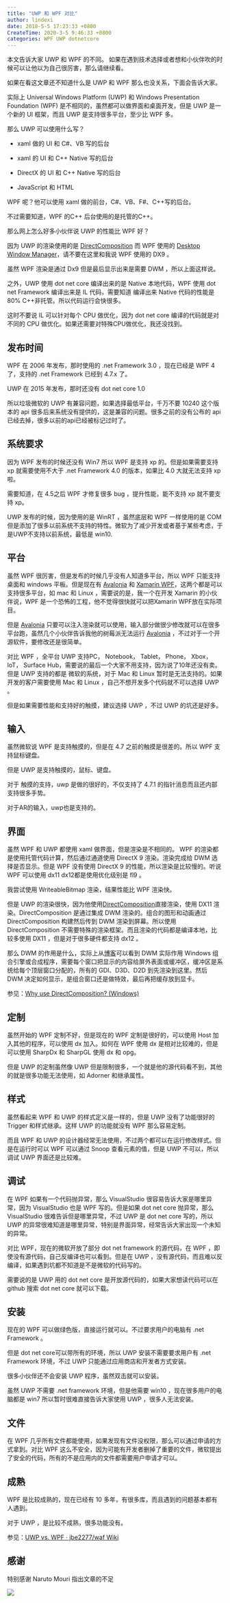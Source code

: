 ```yaml
---
title: "UWP 和 WPF 对比"
author: lindexi
date: 2018-5-5 17:23:33 +0800
CreateTime: 2020-3-5 9:46:33 +0800
categories: WPF UWP dotnetcore
---
```


本文告诉大家 UWP 和 WPF 的不同。
如果在遇到技术选择或者想和小伙伴吹的时候可以让他以为自己很厉害，那么请继续看。

<!--more-->


<!-- csdn -->

<!-- 标签：wpf,uwp,dotnetcore -->

如果在看这文章还不知道什么是 UWP 和 WPF 那么也没关系，下面会告诉大家。

实际上 Universal Windows Platform (UWP) 和 Windows Presentation Foundation (WPF) 是不相同的，虽然都可以做界面和桌面开发，但是 UWP 是一个新的 UI 框架，而且 UWP 是支持很多平台，至少比 WPF 多。


那么 UWP 可以使用什么写？

- xaml 做的 UI 和 C#、VB 写的后台

- xaml 的 UI 和 C++ Native 写的后台

- DirectX 的 UI 和 C++ Native 写的后台

- JavaScript 和 HTML

WPF 呢？他可以使用 xaml 做的前台，C#、VB、F#、C++写的后台。

不过需要知道，WPF 的C++ 后台使用的是托管的C++。

那么网上怎么好多小伙伴说 UWP 的性能比 WPF 好？

因为 UWP 的渲染使用的是 [DirectComposition](https://msdn.microsoft.com/zh-cn/library/windows/desktop/hh437376.aspx ) 而 WPF 使用的 [Desktop Window Manager](https://msdn.microsoft.com/en-us/library/windows/desktop/aa969540(v=vs.85).aspx )，请不要在这里和我说 WPF 使用的 DX9 。

虽然 WPF 渲染是通过 Dx9 但是最后显示出来是需要 DWM ，所以上面这样说。

之外，UWP 使用 dot net core 编译出来的是 Native 本地代码，WPF 使用 dot net Framework 编译出来是 IL 代码，需要知道 编译出来 Native 代码的性能是 80% C++非托管。所以代码运行会快很多。

这时不要说 IL 可以针对每个 CPU 做优化，因为 dot net core 编译的代码就是对不同的 CPU 做优化。如果还需要对特殊CPU做优化，我还没找到。

## 发布时间

WPF 在 2006 年发布，那时使用的 .net Framework 3.0 ，现在已经是 WPF 4 了，支持的 .net Framework 已经到 4.7.x 了。

UWP 在 2015 年发布，那时还没有 dot net core 1.0

所以垃圾微软的 UWP 有兼容问题，如果选择最低平台，千万不要 10240 这个版本的 api 很多后来系统没有提供的，这是兼容的问题。很多之前的没有公布的 api 已经去掉，很多以前的api已经被标记过时了。

## 系统要求

因为 WPF 发布的时候还没有 Win7 所以 WPF 是支持 xp 的。但是如果需要支持 xp 就需要使用不大于 .net Framework 4.0 的版本，如果比 4.0 大就无法支持 xp 啦。

需要知道，在 4.5之后 WPF 才修复很多 bug ，提升性能，能不支持 xp 就不要支持 xp。

UWP 发布的时候，因为使用的是 WinRT ，虽然底层和 WPF 一样使用的是 COM 但是添加了很多以前系统不支持的特性。微软为了减少开发或者基于某些考虑，于是UWP不支持以前系统，最低是 win10.

## 平台

虽然 WPF 很厉害，但是发布的时候几乎没有人知道多平台，所以 WPF 只能支持桌面和 windows 平板。但是现在有 [Avalonia](https://github.com/avaloniaUI/Avalonia) 和 [Xamarin WPF](https://docs.microsoft.com/en-us/xamarin/xamarin-forms/platform/wpf )，这两个都是可以支持很多平台，如 mac 和 Linux ，需要说的是，我一个在开发 Xamarin 的小伙伴说，WPF 是一个恐怖的工程，他不觉得很快就可以把Xamarin WPF放在实际项目。

但是 [Avalonia](https://github.com/avaloniaUI/Avalonia) 只要可以注入渲染就可以使用，输入部分做很少修改就可以在很多平台跑，虽然几个小伙伴告诉我他的树莓派无法运行 [Avalonia](https://github.com/avaloniaUI/Avalonia) ，不过对于一个开源软件，要修改还是很简单。

对比 WPF ，全平台 UWP 支持PC， Notebook， Tablet， Phone， Xbox， IoT， Surface Hub，需要说的最后一个大家不用支持，因为说了10年还没有卖。但是 UWP 支持的都是 微软的系统，对于 Mac 和 Linux 暂时是无法支持的。如果开发的客户需要使用 Mac 和 Linux ，自己不想开发多个代码就不可以选择 UWP 。

但是如果需要性能和支持好的触摸，建议选择 UWP ，不过 UWP 的坑还是好多。

## 输入

虽然微软说 WPF 是支持触摸的，但是在 4.7 之前的触摸是很差的。所以 WPF 支持鼠标键盘。

但是 UWP 是支持触摸的，鼠标、键盘。

对于 触摸的支持，uwp 是做的很好的，不仅支持了 4.7.1 的指针消息而且还内部支持很多手势。

对于AR的输入，uwp也是支持的。

## 界面

虽然 WPF 和 UWP 都使用 xaml 做界面，但是渲染是不相同的。 WPF 的渲染都是使用托管代码计算，然后通过通道使用 DirectX 9 渲染。渲染完成给 DWM 选择是否显示。但是 WPF 没有使用 DirectX 9 的性能，所以渲染是比较慢的。听说 WPF 可以使用 dx11 dx12都是使用优化级别是 fl9 。

我尝试使用 WriteableBitmap 渲染，结果性能比 WPF 渲染快。

但是 UWP 的渲染很快，因为他使用[DirectComposition](https://msdn.microsoft.com/zh-cn/library/windows/desktop/hh437376.aspx )直接渲染，使用 DX11 渲染。DirectComposition 是通过集成 DWM 渲染的。组合的图形和动画通过 DirectComposition 构建然后传到 DWM 渲染到屏幕。所以使用 DirectComposition 不需要特殊的渲染框架。而且渲染的代码都是编译本地，比较多使用 DX11 ，但是对于很多硬件都支持 dx12 。

那么 DWM 的作用是什么，实际上从[博客](https://msdn.microsoft.com/magazine/dn745861 )可以看到 DWM 实际作用 Windows 组合引擎或合成程序，需要每个窗口把显示的内容给屏外表面或缓冲区，缓冲区是系统给每个顶层窗口分配的，所有的 GDI、D3D、D2D 到先渲染到这里。然后 DWM 决定如何显示，是组合窗口还是做特效，最后再把缓存放到显卡。

参见：[Why use DirectComposition? (Windows)](https://msdn.microsoft.com/en-us/library/windows/desktop/hh449195(v=vs.85).aspx )

## 定制

虽然开始的 WPF 定制不好，但是现在的 WPF 定制是很好的，可以使用 Host 加入其他的程序，可以使用 dx 加入。如何在 WPF 使用 dx 是相对比较难的，但是可以使用 SharpDx 和 SharpGL 使用 dx 和 opg。

但是 UWP 的定制虽然像 UWP 但是限制很多，一个就是他的源代码看不到，其他的就是很多功能无法使用，如 Adorner 和继承属性。

## 样式

虽然看起来 WPF 和 UWP 的样式定义是一样的，但是 UWP 没有了功能很好的 Trigger 和样式继承。这样 UWP 的功能就没有 WPF 那么容易定制。

而且 WPF 和 UWP 的设计器经常无法使用，不过两个都可以在运行修改样式。但是在运行时可以 WPF 可以通过 Snoop 查看元素的值，但是 UWP 不可以，所以调试 UWP 界面还是比较难。

## 调试

在 WPF 如果有一个代码抛异常，那么 VisualStudio 很容易告诉大家是哪里异常，因为 VisualStudio 也是 WPF 写的。但是如果 dot net core 抛异常，那么 VisualStudio 很难告诉但是哪里异常，不过 UWP 是 dot net core 写的，所以 UWP 的异常很难知道是哪里异常，特别是界面异常，经常告诉大家出现一个未知的异常。

对比 WPF，现在的微软开放了部分 dot net framework 的源代码，在 WPF ，即使没有源代码，自己反编译也可以看到。但是在 UWP ，没有源代码，而且难以反编译，如果遇到坑都不知道是不是微软的代码写的。

需要说的是 UWP 用的 dot net core 是开放源代码的，如果大家想读代码可以在 github 搜索 dot net core 就可以下载。

## 安装

现在的 WPF 可以做绿色版，直接运行就可以。不过要求用户的电脑有 .net Framework 。

但是 dot net core可以带所有的环境，所以 UWP 安装不需要要求用户有 .net Framework 环境，不过 UWP 只能通过应用商店和开发者方式安装。

很多小伙伴还不会安装 UWP 程序，虽然双击就可以安装。

虽然 UWP 不需要 .net framework 环境，但是他需要 win10 ，现在很多用户的电脑都是 win7 所以暂时很难直接告诉大家使用 UWP ，很多人无法安装。

## 文件

在 WPF 几乎所有文件都能使用，如果发现有文件没权限，那么可以通过申请的方式拿到。对比 WPF 这么不安全，因为可能有开发者删掉了重要的文件，微软提出了安全的代码，所有的不是应用内的文件都需要用户申请才可以。

## 成熟

WPF 是比较成熟的，现在已经有 10 多年，有很多库，而且遇到的问题基本都有人遇到。

对于 UWP ，是比较不成熟，很多功能没有。



参见：[UWP vs. WPF · jbe2277/waf Wiki](https://github.com/jbe2277/waf/wiki/UWP-vs.-WPF )

## 感谢

特别感谢 Naruto Mouri 指出文章的不足

![](https://i.loli.net/2018/04/08/5ac9fff835cfe.jpg)

